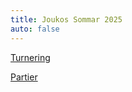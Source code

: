 ```yaml
---
title: Joukos Sommar 2025
auto: false
---
```


[Turnering](https://christernilsson.github.io/2025/013-Berger/?title=Joukos%20Sommar%202025%20&MAX=2%20&p1=1698%20Onni%20Aikio%20&p2=1558%20Helge%20Bergstr%C3%B6m%20&p3=1549%20Jonas%20H%C3%B6k%20&p4=1679%20Lars%20Johansson%20&p5=0000%20Per%20Eriksson%20&p6=1653%20Christer%20Nilsson%20&p7=1673%20Per%20Hamnstr%C3%B6m%20&p8=1504%20Thomas%20Paulin%20&p9=1706%20Abbas%20Razavi%20&p10=1579%20Jouko%20Liistamo%20&r1=202x2%20&r2=01020%20&r3=20022%20&r4=20002%20&r5=02222%20&r6=211xx%20&r7=xx2xx)

[Partier](Partier)
